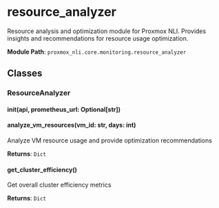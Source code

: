 # resource_analyzer

Resource analysis and optimization module for Proxmox NLI.
Provides insights and recommendations for resource usage optimization.

**Module Path**: `proxmox_nli.core.monitoring.resource_analyzer`

## Classes

### ResourceAnalyzer

#### __init__(api, prometheus_url: Optional[str])

#### analyze_vm_resources(vm_id: str, days: int)

Analyze VM resource usage and provide optimization recommendations

**Returns**: `Dict`

#### get_cluster_efficiency()

Get overall cluster efficiency metrics

**Returns**: `Dict`


